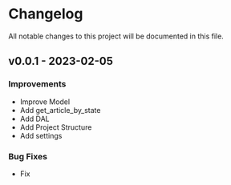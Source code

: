# Changelog
All notable changes to this project will be documented in this file.

## v0.0.1 - 2023-02-05

### Improvements
- Improve Model
- Add get_article_by_state
- Add DAL
- Add Project Structure
- Add settings


### Bug Fixes
- Fix 
